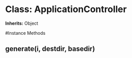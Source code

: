 # Class: ApplicationController
**Inherits:** Object
    




#Instance Methods
## generate(i, destdir, basedir) [](#method-i-generate)

